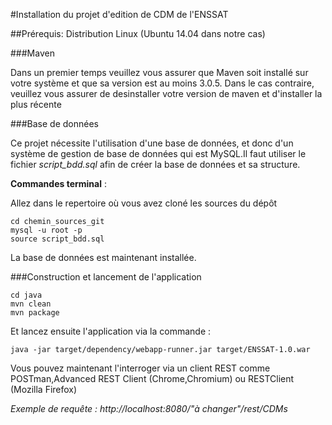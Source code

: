#Installation du projet d'edition de CDM de l'ENSSAT

##Prérequis: Distribution Linux (Ubuntu 14.04 dans notre cas)

###Maven

Dans un premier temps veuillez vous assurer que Maven soit installé sur votre système et que sa version est au moins 3.0.5. Dans le cas contraire, veuillez vous assurer de desinstaller votre version de maven et d'installer la plus récente

###Base de données

Ce projet nécessite l'utilisation d'une base de données, et donc d'un système de gestion de base de données qui est 
MySQL.Il faut utiliser le fichier *script_bdd.sql* afin de créer la base de données et sa structure.

**Commandes terminal** :

Allez dans le repertoire où vous avez cloné les sources du dépôt 
```
cd chemin_sources_git
mysql -u root -p
source script_bdd.sql
```
La base de données est maintenant installée.

###Construction et lancement de l'application
```
cd java
mvn clean
mvn package
```

Et lancez ensuite l'application via la commande :
```
java -jar target/dependency/webapp-runner.jar target/ENSSAT-1.0.war
```

Vous pouvez maintenant l'interroger via un client REST comme POSTman,Advanced REST Client (Chrome,Chromium) ou RESTClient (Mozilla Firefox) 

*Exemple de requête : http://localhost:8080/"à changer"/rest/CDMs*
